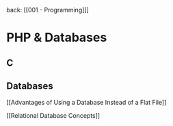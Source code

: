 back: [[001 - Programming]]]
# PHP & Databases



## C





## Databases
[[Advantages of Using a Database Instead of a Flat File]]

[[Relational Database Concepts]]